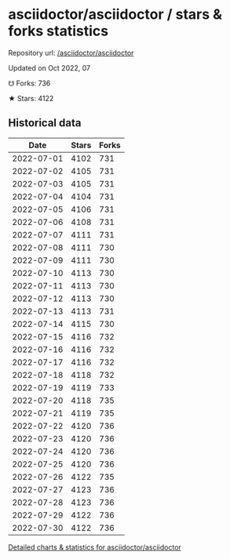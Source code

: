 # asciidoctor/asciidoctor / stars & forks statistics

Repository url: [/asciidoctor/asciidoctor](https://github.com/asciidoctor/asciidoctor)

Updated on Oct 2022, 07

☋ Forks: 736

★ Stars: 4122

## Historical data
| Date | Stars | Forks |
|------|-------|-------|
| 2022-07-01 | 4102 | 731 | 
| 2022-07-02 | 4105 | 731 | 
| 2022-07-03 | 4105 | 731 | 
| 2022-07-04 | 4104 | 731 | 
| 2022-07-05 | 4106 | 731 | 
| 2022-07-06 | 4108 | 731 | 
| 2022-07-07 | 4111 | 731 | 
| 2022-07-08 | 4111 | 730 | 
| 2022-07-09 | 4111 | 730 | 
| 2022-07-10 | 4113 | 730 | 
| 2022-07-11 | 4113 | 730 | 
| 2022-07-12 | 4113 | 730 | 
| 2022-07-13 | 4113 | 731 | 
| 2022-07-14 | 4115 | 730 | 
| 2022-07-15 | 4116 | 732 | 
| 2022-07-16 | 4116 | 732 | 
| 2022-07-17 | 4116 | 732 | 
| 2022-07-18 | 4118 | 732 | 
| 2022-07-19 | 4119 | 733 | 
| 2022-07-20 | 4118 | 735 | 
| 2022-07-21 | 4119 | 735 | 
| 2022-07-22 | 4120 | 736 | 
| 2022-07-23 | 4120 | 736 | 
| 2022-07-24 | 4120 | 736 | 
| 2022-07-25 | 4120 | 736 | 
| 2022-07-26 | 4122 | 735 | 
| 2022-07-27 | 4123 | 736 | 
| 2022-07-28 | 4123 | 736 | 
| 2022-07-29 | 4122 | 736 | 
| 2022-07-30 | 4122 | 736 | 


[Detailed charts & statistics for asciidoctor/asciidoctor](https://reviewgithub.com/rep/asciidoctor/asciidoctor)
